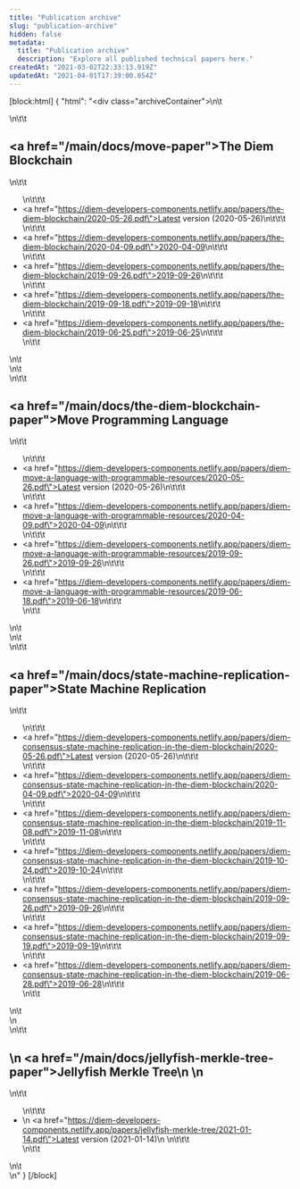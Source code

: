 ```yaml
---
title: "Publication archive"
slug: "publication-archive"
hidden: false
metadata: 
  title: "Publication archive"
  description: "Explore all published technical papers here."
createdAt: "2021-03-02T22:33:13.919Z"
updatedAt: "2021-04-01T17:39:00.854Z"
---
```

[block:html]
{
  "html": "<div class=\"archiveContainer\">\n\t<section>\n\t\t<h2><a href=\"/main/docs/move-paper\">The Diem Blockchain</a></h2>\n\t\t<ul>\n\t\t\t<li><a href=\"https://diem-developers-components.netlify.app/papers/the-diem-blockchain/2020-05-26.pdf\">Latest version (2020-05-26)</a>\n\t\t\t</li>\n\t\t\t<li><a href=\"https://diem-developers-components.netlify.app/papers/the-diem-blockchain/2020-04-09.pdf\">2020-04-09</a>\n\t\t\t</li>\n\t\t\t<li><a href=\"https://diem-developers-components.netlify.app/papers/the-diem-blockchain/2019-09-26.pdf\">2019-09-26</a>\n\t\t\t</li>\n\t\t\t<li><a href=\"https://diem-developers-components.netlify.app/papers/the-diem-blockchain/2019-09-18.pdf\">2019-09-18</a>\n\t\t\t</li>\n\t\t\t<li><a href=\"https://diem-developers-components.netlify.app/papers/the-diem-blockchain/2019-06-25.pdf\">2019-06-25</a>\n\t\t\t</li>\n\t\t</ul>\n\t</section>\n\t<section>\n\t\t<h2><a href=\"/main/docs/the-diem-blockchain-paper\">Move Programming Language</a></h2>\n\t\t<ul>\n\t\t\t<li><a href=\"https://diem-developers-components.netlify.app/papers/diem-move-a-language-with-programmable-resources/2020-05-26.pdf\">Latest version (2020-05-26)</a>\n\t\t\t</li>\n\t\t\t<li><a href=\"https://diem-developers-components.netlify.app/papers/diem-move-a-language-with-programmable-resources/2020-04-09.pdf\">2020-04-09</a>\n\t\t\t</li>\n\t\t\t<li><a href=\"https://diem-developers-components.netlify.app/papers/diem-move-a-language-with-programmable-resources/2019-09-26.pdf\">2019-09-26</a>\n\t\t\t</li>\n\t\t\t<li><a href=\"https://diem-developers-components.netlify.app/papers/diem-move-a-language-with-programmable-resources/2019-06-18.pdf\">2019-06-18</a>\n\t\t\t</li>\n\t\t</ul>\n\t</section>\n\t<section>\n\t\t<h2><a href=\"/main/docs/state-machine-replication-paper\">State Machine Replication</a></h2>\n\t\t<ul>\n\t\t\t<li><a href=\"https://diem-developers-components.netlify.app/papers/diem-consensus-state-machine-replication-in-the-diem-blockchain/2020-05-26.pdf\">Latest version (2020-05-26)</a>\n\t\t\t</li>\n\t\t\t<li><a href=\"https://diem-developers-components.netlify.app/papers/diem-consensus-state-machine-replication-in-the-diem-blockchain/2020-04-09.pdf\">2020-04-09</a>\n\t\t\t</li>\n\t\t\t<li><a href=\"https://diem-developers-components.netlify.app/papers/diem-consensus-state-machine-replication-in-the-diem-blockchain/2019-11-08.pdf\">2019-11-08</a>\n\t\t\t</li>\n\t\t\t<li><a href=\"https://diem-developers-components.netlify.app/papers/diem-consensus-state-machine-replication-in-the-diem-blockchain/2019-10-24.pdf\">2019-10-24</a>\n\t\t\t</li>\n\t\t\t<li><a href=\"https://diem-developers-components.netlify.app/papers/diem-consensus-state-machine-replication-in-the-diem-blockchain/2019-09-26.pdf\">2019-09-26</a>\n\t\t\t</li>\n\t\t\t<li><a href=\"https://diem-developers-components.netlify.app/papers/diem-consensus-state-machine-replication-in-the-diem-blockchain/2019-09-19.pdf\">2019-09-19</a>\n\t\t\t</li>\n\t\t\t<li><a href=\"https://diem-developers-components.netlify.app/papers/diem-consensus-state-machine-replication-in-the-diem-blockchain/2019-06-28.pdf\">2019-06-28</a>\n\t\t\t</li>\n\t\t</ul>\n\t</section>\n  <section>\n\t\t<h2>\n      <a href=\"/main/docs/jellyfish-merkle-tree-paper\">Jellyfish Merkle Tree\n      </a>\n    </h2>\n\t\t<ul>\n\t\t\t<li>\n        <a href=\"https://diem-developers-components.netlify.app/papers/jellyfish-merkle-tree/2021-01-14.pdf\">Latest version (2021-01-14)\n        </a>\n\t\t\t</li>\n\t\t</ul>\n\t</section>\n</div>"
}
[/block]